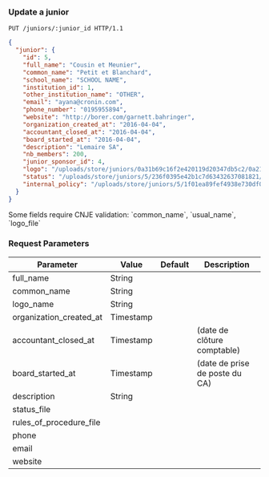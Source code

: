 ### Update a junior

```http
PUT /juniors/:junior_id HTTP/1.1
```

```json
{
  "junior": {
    "id": 5,
    "full_name": "Cousin et Meunier",
    "common_name": "Petit et Blanchard",
    "school_name": "SCHOOL NAME",
    "institution_id": 1,
    "other_institution_name": "OTHER",
    "email": "ayana@cronin.com",
    "phone_number": "0195955894",
    "website": "http://borer.com/garnett.bahringer",
    "organization_created_at": "2016-04-04",
    "accountant_closed_at": "2016-04-04",
    "board_started_at": "2016-04-04",
    "description": "Lemaire SA",
    "nb_members": 200,
    "junior_sponsor_id": 4,
    "logo": "/uploads/store/juniors/0a31b69c16f2e420119d20347db5c2/0a21d0612a5c503c637c839a182caf/logos/6fbbe0b60b.jpg",
    "status": "/uploads/store/juniors/5/236f0395e42b1c7d63432637081821/status/dd124ad4f2.png",
    "internal_policy": "/uploads/store/juniors/5/1f01ea89fef4938e730df072235db6/internal_policy/522b623d3f.png"
  }
}
```

<aside class="notice">
  Some fields require CNJE validation: `common_name`, `usual_name`, `logo_file`
</aside>

### Request Parameters

Parameter                     |  Value                    | Default | Description
----------------------------- | ------------------------- |-------- | ----------
full_name                     | String                    |         |
common_name                   | String                    |         |
logo_name                     | String                    |         |
organization_created_at       | Timestamp                 |         |
accountant_closed_at          | Timestamp                 |         | (date de clôture comptable)
board_started_at              | Timestamp                 |         | (date de prise de poste du CA)
description                   | String                    |         |
status_file                   |                           |         |
rules_of_procedure_file       |                           |         |
phone                         |                           |         |                   
email                         |                           |         |                   
website                       |                           |         |                     
